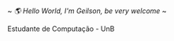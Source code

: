 ~ *🌎 Hello World, I'm Geilson, be very welcome* ~

Estudante de Computação - UnB



<!-- Proudly created with GPRM ( https://gprm.itsvg.in ) -->